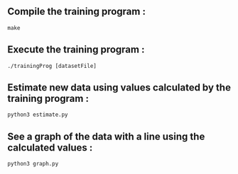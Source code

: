 ## Compile the training program :

```
make
```

## Execute the training program :


```
./trainingProg [datasetFile]
```

## Estimate new data using values calculated by the training program :

```
python3 estimate.py
```

## See a graph of the data with a line using the calculated values :

```
python3 graph.py
```